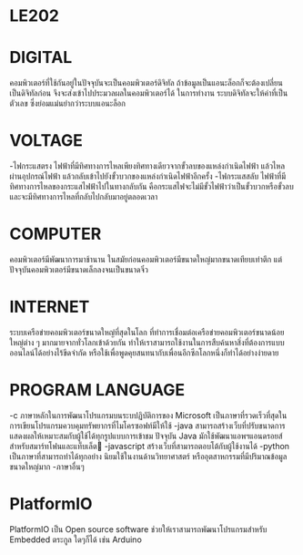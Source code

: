 # LE202

# DIGITAL
คอมพิวเตอร์ที่ใช้กันอยู่ในปัจจุบันจะเป็นคอมพิวเตอร์ดิจิทัล ถ้าข้อมูลเป็นแอนะล็อกก็จะต้องเปลี่ยน เป็นดิจิทัลก่อน จึงจะส่งเข้าไปประมวลผลในคอมพิวเตอร์ได้ ในการทำงาน ระบบดิจิทัลจะให้ค่าที่เป็นตัวเลข ซึ่งย่อมแม่นยำกว่าระบบแอนะล็อก
# VOLTAGE
-ไฟกระแสตรง ไฟฟ้าที่มีทิศทางการไหลเพียงทิศทางเดียวจากขั้วลบของแหล่งกำเนิดไฟฟ้า แล้วไหลผ่านอุปกรณ์ไฟฟ้า แล้วกลับเข้าไปยังขั้วบวกของแหล่งกำเนิดไฟฟ้าอีกครั้ง
-ไฟกระแสสลับ ไฟฟ้าที่มีทิศทางการไหลของกระแสไฟฟ้าไปในทางกลับกัน คือกระแสไฟจะไม่มีขั้วไฟฟ้าว่าเป็นขั้วบวกหรือขั้วลบ และจะมีทิศทางการไหลที่กลับไปกลับมาอยู่ตลอดเวลา
# COMPUTER
คอมพิวเตอร์มีพัฒนาการมาช้านาน ในสมัยก่อนคอมพิวเตอร์มีขนาดใหญ่มากขนาดเทียบเท่าตึก แต่ปัจจุบันคอมพิวเตอร์มีขนาดเล็กลงจนเป็นขนาดจิ๋ว
# INTERNET
ระบบเครือข่ายคอมพิวเตอร์ขนาดใหญ่ที่สุดในโลก ที่ทำการเชื่อมต่อเครือข่ายคอมพิวเตอร์ขนาดน้อยใหญ่ต่าง ๆ มากมายจากทั่วโลกเข้าด้วยกัน ทำให้เราสามารถใช้งานในการสืบค้นหาสิ่งที่ต้องการแบบออนไลน์ได้อย่างไร้ขีดจำกัด หรือใช้เพื่อพูดคุยสนทนากับเพื่อนอีกซีกโลกหนึ่งก็ทำได้อย่างง่ายดาย
# PROGRAM LANGUAGE
-c
ภาษาหลักในการพัฒนาโปรแกรมบนระบปฏิบัติการของ Microsoft เป็นภาษาที่รวดเร็วที่สุดในการเขียนโปรแกรมควบคุมทรัพยากรที่ไมโครซอฟท์มีให้ใช้
-java
สามารถสร้างเว็บที่ปรับขนาดการแสดงผลให้เหมาะสมกับผู้ใช้ได้ทุกรูปแบบการเข้าชม ปัจจุบัน Java มักใช้พัฒนาแอพฯแอนดรอยส์สำหรับสมาร์ทโฟนและแท็บเล็ต
-javascript
สร้างเว็บที่สามารถตอบโต้กับผู้ใช้งานได้
-python
เป็นภาษาที่สามารถทำได้ทุกอย่าง นิยมใช้ในงานด้านวิทยาศาสตร์ หรืออุตสาหกรรมที่มีปริมาณข้อมูลขนาดใหญ่มาก
-ภาษาอื่นๆ
# PlatformIO
PlatformIO เป็น Open source software ช่วยให้เราสามารถพัฒนาโปรแกรมสําหรับ Embedded ตระกูล ใดๆก็ได้ เช่น Arduino

